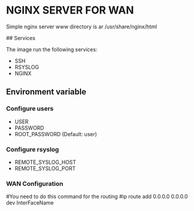 # NGINX SERVER FOR WAN

Simple nginx server
www directory is ar /usr/share/nginx/html

## Services

The image run the following services:

* SSH
* RSYSLOG
* NGINX

## Environment variable

### Configure users
* USER
* PASSWORD
* ROOT\_PASSWORD (Default: user)

### Configure rsyslog

* REMOTE\_SYSLOG\_HOST
* REMOTE\_SYSLOG\_PORT

### WAN Configuration
#You need to do this command  for the routing
#ip route add 0.0.0.0 0.0.0.0 dev InterFaceName

